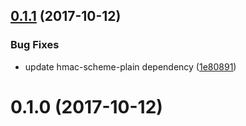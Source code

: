 <a name="0.1.1"></a>
## [0.1.1](https://github.com/cwhenderson20/axios-adapter-hmac/compare/v0.1.0...v0.1.1) (2017-10-12)


### Bug Fixes

* update hmac-scheme-plain dependency ([1e80891](https://github.com/cwhenderson20/axios-adapter-hmac/commit/1e80891))



<a name="0.1.0"></a>
# 0.1.0 (2017-10-12)



